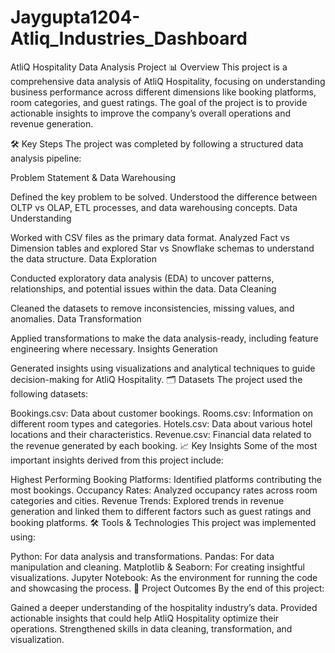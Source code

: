 # Jaygupta1204-Atliq_Industries_Dashboard
AtliQ Hospitality Data Analysis Project
📊 Overview
This project is a comprehensive data analysis of AtliQ Hospitality, focusing on understanding business performance across different dimensions like booking platforms, room categories, and guest ratings. The goal of the project is to provide actionable insights to improve the company’s overall operations and revenue generation.

🛠️ Key Steps
The project was completed by following a structured data analysis pipeline:

Problem Statement & Data Warehousing

Defined the key problem to be solved.
Understood the difference between OLTP vs OLAP, ETL processes, and data warehousing concepts.
Data Understanding

Worked with CSV files as the primary data format.
Analyzed Fact vs Dimension tables and explored Star vs Snowflake schemas to understand the data structure.
Data Exploration

Conducted exploratory data analysis (EDA) to uncover patterns, relationships, and potential issues within the data.
Data Cleaning

Cleaned the datasets to remove inconsistencies, missing values, and anomalies.
Data Transformation

Applied transformations to make the data analysis-ready, including feature engineering where necessary.
Insights Generation

Generated insights using visualizations and analytical techniques to guide decision-making for AtliQ Hospitality.
🗂️ Datasets
The project used the following datasets:

Bookings.csv: Data about customer bookings.
Rooms.csv: Information on different room types and categories.
Hotels.csv: Data about various hotel locations and their characteristics.
Revenue.csv: Financial data related to the revenue generated by each booking.
📈 Key Insights
Some of the most important insights derived from this project include:

Highest Performing Booking Platforms: Identified platforms contributing the most bookings.
Occupancy Rates: Analyzed occupancy rates across room categories and cities.
Revenue Trends: Explored trends in revenue generation and linked them to different factors such as guest ratings and booking platforms.
🛠️ Tools & Technologies
This project was implemented using:

Python: For data analysis and transformations.
Pandas: For data manipulation and cleaning.
Matplotlib & Seaborn: For creating insightful visualizations.
Jupyter Notebook: As the environment for running the code and showcasing the process.
🚀 Project Outcomes
By the end of this project:

Gained a deeper understanding of the hospitality industry’s data.
Provided actionable insights that could help AtliQ Hospitality optimize their operations.
Strengthened skills in data cleaning, transformation, and visualization.
